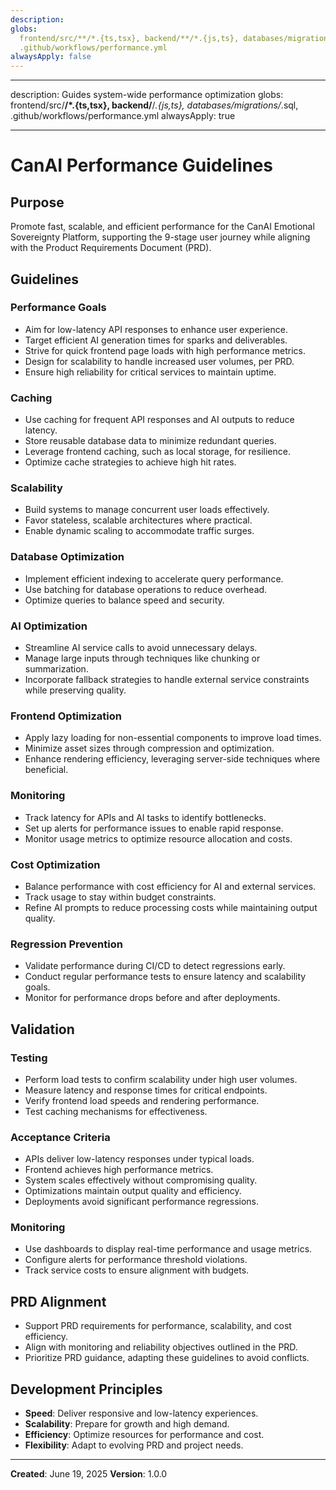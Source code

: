 ```yaml
---
description:
globs:
  frontend/src/**/*.{ts,tsx}, backend/**/*.{js,ts}, databases/migrations/*.sql,
  .github/workflows/performance.yml
alwaysApply: false
---
```


---

description: Guides system-wide performance optimization globs: frontend/src/**/\*.{ts,tsx},
backend/**/_.{js,ts}, databases/migrations/_.sql, .github/workflows/performance.yml alwaysApply:
true

---

# CanAI Performance Guidelines

## Purpose

Promote fast, scalable, and efficient performance for the CanAI Emotional Sovereignty Platform,
supporting the 9-stage user journey while aligning with the Product Requirements Document (PRD).

## Guidelines

### Performance Goals

- Aim for low-latency API responses to enhance user experience.
- Target efficient AI generation times for sparks and deliverables.
- Strive for quick frontend page loads with high performance metrics.
- Design for scalability to handle increased user volumes, per PRD.
- Ensure high reliability for critical services to maintain uptime.

### Caching

- Use caching for frequent API responses and AI outputs to reduce latency.
- Store reusable database data to minimize redundant queries.
- Leverage frontend caching, such as local storage, for resilience.
- Optimize cache strategies to achieve high hit rates.

### Scalability

- Build systems to manage concurrent user loads effectively.
- Favor stateless, scalable architectures where practical.
- Enable dynamic scaling to accommodate traffic surges.

### Database Optimization

- Implement efficient indexing to accelerate query performance.
- Use batching for database operations to reduce overhead.
- Optimize queries to balance speed and security.

### AI Optimization

- Streamline AI service calls to avoid unnecessary delays.
- Manage large inputs through techniques like chunking or summarization.
- Incorporate fallback strategies to handle external service constraints while preserving quality.

### Frontend Optimization

- Apply lazy loading for non-essential components to improve load times.
- Minimize asset sizes through compression and optimization.
- Enhance rendering efficiency, leveraging server-side techniques where beneficial.

### Monitoring

- Track latency for APIs and AI tasks to identify bottlenecks.
- Set up alerts for performance issues to enable rapid response.
- Monitor usage metrics to optimize resource allocation and costs.

### Cost Optimization

- Balance performance with cost efficiency for AI and external services.
- Track usage to stay within budget constraints.
- Refine AI prompts to reduce processing costs while maintaining output quality.

### Regression Prevention

- Validate performance during CI/CD to detect regressions early.
- Conduct regular performance tests to ensure latency and scalability goals.
- Monitor for performance drops before and after deployments.

## Validation

### Testing

- Perform load tests to confirm scalability under high user volumes.
- Measure latency and response times for critical endpoints.
- Verify frontend load speeds and rendering performance.
- Test caching mechanisms for effectiveness.

### Acceptance Criteria

- APIs deliver low-latency responses under typical loads.
- Frontend achieves high performance metrics.
- System scales effectively without compromising quality.
- Optimizations maintain output quality and efficiency.
- Deployments avoid significant performance regressions.

### Monitoring

- Use dashboards to display real-time performance and usage metrics.
- Configure alerts for performance threshold violations.
- Track service costs to ensure alignment with budgets.

## PRD Alignment

- Support PRD requirements for performance, scalability, and cost efficiency.
- Align with monitoring and reliability objectives outlined in the PRD.
- Prioritize PRD guidance, adapting these guidelines to avoid conflicts.

## Development Principles

- **Speed**: Deliver responsive and low-latency experiences.
- **Scalability**: Prepare for growth and high demand.
- **Efficiency**: Optimize resources for performance and cost.
- **Flexibility**: Adapt to evolving PRD and project needs.

---

**Created**: June 19, 2025 **Version**: 1.0.0
